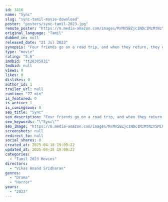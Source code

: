 ```yaml
---
id: 3416
name: "Sync"
slug: "sync-tamil-movie-download"
poster: "posters/sync-tamil-2023.jpg"
remote_poster: "https://m.media-amazon.com/images/M/MV5BZjc1NDc1MzMtNzY5Mi00ZjdiLThjZTUtZGYyNjMxN2ZlN2NkXkEyXkFqcGc@._V1_SX300.jpg"
original_language: "Tamil"
dubbed_in: null
released_date: "21 Jul 2023"
synopsis: "Four friends go on a road trip, and when they return, they get caught in a hit-and-run case."
type: "movie"
rating: "5.6"
imdbid: "tt28305831"
tmdbid: null
views: 0
likes: 0
dislikes: 0
author_id: 1
trailer_url: null
runtime: "77 min"
is_featured: 0
is_active: 1
is_comingsoon: 0
seo_title: "Sync"
seo_description: "Four friends go on a road trip, and when they return, they get caught in a hit-and-run case."
seo_keywords: "\"Sync\""
seo_image: "https://m.media-amazon.com/images/M/MV5BZjc1NDc1MzMtNzY5Mi00ZjdiLThjZTUtZGYyNjMxN2ZlN2NkXkEyXkFqcGc@._V1_SX300.jpg"
screenshots: null
redirect_to: null
social_shares: 0
created_at: 2025-04-18 19:09:22
updated_at: 2025-04-18 19:09:22
categories:
  - "Tamil 2023 Movies"
directors:
  - "Vikas Anand Sridharan"
genres:
  - "Drama"
  - "Horror"
years:
  - "2023"
---
```

